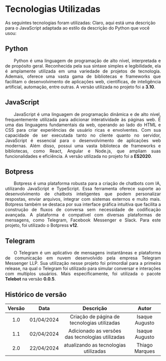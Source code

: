 # Tecnologias Utilizadas

As seguintes tecnologias foram utilizadas:
Claro, aqui está uma descrição para o JavaScript adaptada ao estilo da descrição do Python que você usou:

## Python
<p align="justify">&emsp;&emsp;Python é uma linguagem de programação de alto nível, interpretada e de propósito geral. Reconhecida pela sua sintaxe simples e legibilidade, ela é amplamente utilizada em uma variedade de projetos de tecnologia. Ademais, oferece uma vasta gama de bibliotecas e frameworks que facilitam o desenvolvimento de aplicações web, científicas, de inteligência artificial, automação, entre outras. A versão utilizada no projeto foi a <b>3.10</b>.</p>

## JavaScript
<p align="justify">&emsp;&emsp;JavaScript é uma linguagem de programação dinâmica e de alto nível, frequentemente utilizada para adicionar interatividade às páginas web. É uma das linguagens fundamentais da web, operando ao lado do HTML e CSS para criar experiências de usuário ricas e envolventes. Com sua capacidade de ser executada tanto no cliente quanto no servidor, JavaScript é essencial para o desenvolvimento de aplicações web modernas. Além disso, possui uma vasta biblioteca de frameworks e bibliotecas, como React, Angular e Node.js, que ampliam suas funcionalidades e eficiência. A versão utilizada no projeto foi a <b>ES2020</b>.</p>

## Botpress
<p align="justify">&emsp;&emsp;Botpress é uma plataforma robusta para a criação de chatbots com IA, utilizando JavaScript e TypeScript. Essa ferramenta oferece suporte ao desenvolvimento de chatbots inteligentes que podem personalizar respostas, enviar arquivos, integrar com sistemas externos e muito mais. Botpress também se destaca por sua interface gráfica intuitiva que facilita a construção de fluxos de conversa sem necessidade de codificação avançada. A plataforma é compatível com diversas plataformas de mensagens, como Telegram, Facebook Messenger e Slack. Para este projeto, foi utilizado o Botpress <b>v12</b>.</p>

## Telegram
<p align="justify">&emsp;&emsp;O Telegram é um aplicativo de mensagens instantâneas e plataforma de comunicação em nuvem desenvolvido pela empresa Telegram Messenger LLP. Sua utilização nesse projeto foi primordial para a primeira release, na qual o Telegram foi utilizado para simular conversar e interações com multíplos usuários. Mais especificamente, foi utilizada o pacote <b>Telebot</b> na versão <b>0.0.5</b>.</p>

## Histórico de versão

| Versão |    Data    |                    Descrição                    |     Autor      |
|:------:|:----------:|:-----------------------------------------------:|:--------------:|
|  1.0   | 01/04/2024 |   Criação de página de tecnologias utilizadas   | Isaque Augusto |
|  1.1   | 02/04/2024 | Adicionado as versões das tecnologias utilizadas| Isaque Augusto |
|  2.0   | 22/04/2024 |    atualizando as tecnologias utilizadas        | Thiago Marques |
